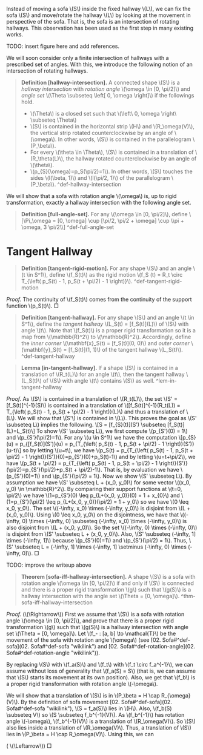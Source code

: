 Instead of moving a sofa \\(S\\) inside the fixed hallway \\(L\\), we can fix the sofa \\(S\\) and move/rotate the hallway \\(L\\) by looking at the movement in perspective of the sofa. That is, the sofa is an intersection of rotating hallways. This observation has been used as the first step in many existing works.

TODO: insert figure here and add references.

We will soon consider only a finite intersection of hallways with a prescribed set of angles. With this, we introduce the following notion of an intersection of rotating hallways.

> **Definition \[hallway-intersection\].** A connected shape \\(S\\) is a *hallway intersection* with *rotation angle* \\(\omega \in \[0, \pi/2\]\\) and *angle set* \\(\Theta \subseteq \left\[ 0, \omega \right\]\\) if the followings hold.
> - \\(\Theta\\) is a closed set such that \\(\left\\ 0, \omega \right\\ \subseteq \Theta\\)
> - \\(S\\) is contained in the horizontal strip \\(H\\) and \\(R\_\omega(V)\\), the vertical strip rotated counterclockwise by an angle of \\(\omega\\). In other words, \\(S\\) is contained in the parallelogram \\(P\_\beta\\).
> - For every \\(\theta \in \Theta\\), \\(S\\) is contained in a translation of \\(R\_\theta(L)\\), the hallway rotated counterclockwise by an angle of \\(\theta\\).
> - \\(p\_{S}(\omega)=p\_S(\pi/2)=1\\). In other words, \\(S\\) touches the sides \\(l(\beta, 1)\\) and \\(l(\pi/2, 1)\\) of the parallelogram \\(P\_\beta\\).
> ^def-hallway-intersection

We will show that a sofa with rotation angle \\(\omega\\) is, up to rigid transformation, exactly a hallway intersection with the following angle set.

> **Definition \[full-angle-set\].** For any \\(\omega \in \[0, \pi/2\]\\), define \\\[\Pi\_\omega = \[0, \omega\] \cup \[\pi/2, \pi/2 + \omega\] \cup \\\pi + \omega, 3 \pi/2\\\\\] ^def-full-angle-set

# Tangent Hallway

> **Definition \[tangent-rigid-motion\].** For any shape \\(S\\) and an angle \\(t \in S^1\\), define \\(f\_S(t)\\) as the rigid motion \\(f\_S (t) = R\_t \circ T\_{\left( p\_S(t) - 1, p\_S(t + \pi/2) - 1 \right)}\\). ^def-tangent-rigid-motion

*Proof.* The continuity of \\(f\_S(t)\\) comes from the continuity of the support function \\(p\_S(t)\\). □

> **Definition \[tangent-hallway\].** For any shape \\(S\\) and an angle \\(t \in S^1\\), define the *tangent hallway* \\(L\_S(t) = \[f\_S(t)\](L)\\) of \\(S\\) with angle \\(t\\). Note that \\(f\_S(t)\\) is a proper rigid transformation so it is a map from \\(\mathbb{R}^2\\) to \\(\mathbb{R}^2\\).
> Accordingly, define the *inner corner* \\(\mathbf{x}\_S(t) = \[f\_S(t)\](0, 0)\\) and *outer corner* \\(\mathbf{y}\_S(t) = \[f\_S(t)\](1, 1)\\) of the tangent hallway \\(L\_S(t)\\). ^def-tangent-hallway

> **Lemma \[in-tangent-hallway\].** If a shape \\(S\\) is contained in a translation of \\(R\_t(L)\\) for an angle \\(t\\), then the tangent hallway \\(L\_S(t)\\) of \\(S\\) with angle \\(t\\) contains \\(S\\) as well. ^lem-in-tangent-hallway

*Proof.* As \\(S\\) is contained in a translation of \\(R\_t(L)\\), the set \\(S' = \[f\_S(t)\]^{-1}(S)\\) is contained in a translation of \\(\[f\_S(t)\]^{-1}(R\_t(L)) = T\_{\left( p\_S(t) - 1, p\_S(t + \pi/2) - 1 \right)}(L)\\) and thus a translation of \\(L\\). We will show that \\(S'\\) is contained in \\(L\\). This proves the goal as \\(S' \subseteq L\\) implies the following.
\\\[S = \[f\_{S}(t)\](S') \subseteq \[f\_S(t)\](L)=L\_S(t)\\\]
To show \\(S' \subseteq L\\), we first compute \\(p\_{S'}(0) = 1\\) and \\(p\_{S'}(\pi/2)=1\\). For any \\(u \in S^1\\) we have the computation
\\\[p\_{S}(u) = p\_{\[f\_S(t)\](S')}(u) = p\_{T\_{\left( p\_S(t) - 1, p\_S(t + \pi/2) - 1 \right)}(S')}(u-t)\\\]
so by letting \\(u=t\\), we have \\(p\_S(t) = p\_{T\_{\left( p\_S(t) - 1, p\_S(t + \pi/2) - 1 \right)}(S')}(0)=p\_{S'}(0)+p\_S(t)-1\\) and by letting \\(u=t+\pi/2\\), we have \\(p\_S(t + \pi/2) = p\_{T\_{\left( p\_S(t) - 1, p\_S(t + \pi/2) - 1 \right)}(S')}(\pi/2)=p\_{S'}(\pi/2)+p\_S(t + \pi/2)-1\\). That is, by evaluation we have \\(p\_{S'}(0)=1\\) and \\(p\_{S'}(\pi/2) = 1\\).
Now we show \\(S' \subseteq L\\). By assumption we have \\(S' \subseteq L + (x\_0, y\_0)\\) for some vector \\((x\_0, y\_0) \in \mathbb{R}^2\\). By comparing their support functions at \\(t=0, \pi/2\\) we have \\(1=p\_{S'}(0) \leq p\_{L+(x\_0, y\_0)}(0) = 1 + x\_{0}\\) and \\(1=p\_{S'}(\pi/2) \leq p\_{L+(x\_0, y\_0)}(\pi/2) = 1 + y\_0\\) so we have \\(0 \leq x\_0, y\_0\\). The set \\((-\infty, x\_0) \times (-\infty, y\_0)\\) is disjoint from \\(L + (x\_0, y\_0)\\). Using \\(0 \leq x\_0, y\_0\\) on the disjointness, we have that \\((-\infty, 0) \times (-\infty, 0) \subseteq (-\infty, x\_0) \times (-\infty, y\_0)\\) is also disjoint from \\(L + (x\_0, y\_0)\\). So the set \\((-\infty, 0) \times (-\infty, 0)\\) is disjoint from \\(S' \subseteq L + (x\_0, y\_0)\\). Also, \\(S' \subseteq (-\infty, 1\] \times (-\infty, 1\]\\) because \\(p\_{S'}(0)=1\\) and \\(p\_{S'}(\pi/2) = 1\\). Thus, \\(S' \subseteq L = (-\infty, 1\] \times (-\infty, 1\] \setminus (-\infty, 0) \times (-\infty, 0)\\). □

TODO: improve the writeup above

> **Theorem \[sofa-iff-hallway-intersection\].** A shape \\(S\\) is a sofa with rotation angle \\(\omega \in \[0, \pi/2\]\\) if and only if \\(S\\) is connected and there is a proper rigid transformation \\(g\\) such that \\(g(S)\\) is a hallway intersection with the angle set \\(\Theta = \[0, \omega\]\\). ^thm-sofa-iff-hallway-intersection

*Proof.* (\\(\Rightarrow\\)) First we assume that \\(S\\) is a sofa with rotation angle \\(\omega \in \[0, \pi/2\]\\), and prove that there is a proper rigid transformation \\(g\\) such that \\(g(S)\\) is a hallway intersection with angle set \\(\Theta = \[0, \omega\]\\). Let \\(f\_- : \[a, b\] \to \mathcal{T}\\) be the movement of the sofa with rotation angle \\(\omega\\) (see [02. Sofa#^def-sofa](02. Sofa#^def-sofa "wikilink") and [02. Sofa#^def-rotation-angle](02. Sofa#^def-rotation-angle "wikilink")).

By replacing \\(S\\) with \\(f\_a(S)\\) and \\(f\_t\\) with \\(f\_t \circ f\_a^{-1}\\), we can assume without loss of generality that \\(f\_a(S) = S\\) (that is, we can assume that \\(S\\) starts its movement at its own position). Also, we get that \\(f\_b\\) is a proper rigid transformation with rotation angle \\(-\omega\\).

We will show that a translation of \\(S\\) is in \\(P\_\beta = H \cap R\_{\omega} (V)\\). By the definition of sofa movement [02. Sofa#^def-sofa](02. Sofa#^def-sofa "wikilink"), \\(S = f\_a(S)\\) lies in \\(H\\). Also, \\(f\_b(S) \subseteq V\\) so \\(S \subseteq f\_b^{-1}(V)\\). As \\(f\_b^{-1}\\) has rotation angle \\(-\omega\\), \\(f\_b^{-1}(V)\\) is a translation of \\(R\_\omega(V)\\). So \\(S\\) also lies inside a translation of \\(R\_\omega(V)\\). Thus, a translation of \\(S\\) lies in \\(P\_\beta = H \cap R\_\omega(V)\\).
Using this, we can

( \\(\Leftarrow\\))
□

